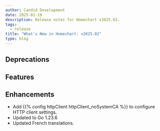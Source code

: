```yaml
---
author: Candid Development
date: 2025-02-19
description: Release notes for Homechart v2025.02.
tags:
  - release
title: "What's New in Homechart: v2025.02"
type: blog
---
```


## Deprecations

## Features

## Enhancements

- Add {{% config httpClient httpClient_noSystemCA %}} to configure HTTP client settings.
- Updated to Go 1.23.6
- Updated French translations.
